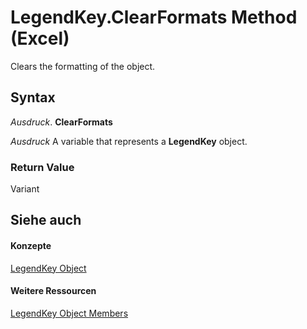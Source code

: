 
# LegendKey.ClearFormats Method (Excel)

Clears the formatting of the object.


## Syntax

 _Ausdruck_. **ClearFormats**

 _Ausdruck_ A variable that represents a **LegendKey** object.


### Return Value

Variant


## Siehe auch


#### Konzepte


[LegendKey Object](2d806a8f-2fed-e6f6-bb76-7339fa692cbb.md)
#### Weitere Ressourcen


[LegendKey Object Members](http://msdn.microsoft.com/library/c6d7e301-0487-7b7a-047c-1faa88694971%28Office.15%29.aspx)